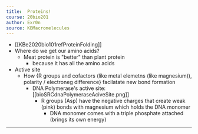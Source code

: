 ```yaml
---
title:  Proteins!
course: 20bio201
author: Exr0n
source: KBMacromelecules
---
```


- [[KBe2020bio101refProteinFolding]]
- Where do we get our amino acids?
	- Meat protein is "better" than plant protein 
		- because it has all the amino acids
- Active site
	- How {R groups and cofactors (like metal elemetns (like magnesium)), polarity / electroneg difference} facilatate new bond formation
		- DNA Polymerase's active site: [[bioSRCdnaPolymeraseAciveSite.png]]
			- R groups (Asp) have the negative charges that create weak (pink) bonds with magnesium which holds the DNA monomer
				- DNA monomer comes with a triple phosphate attached (brings its own energy)

---